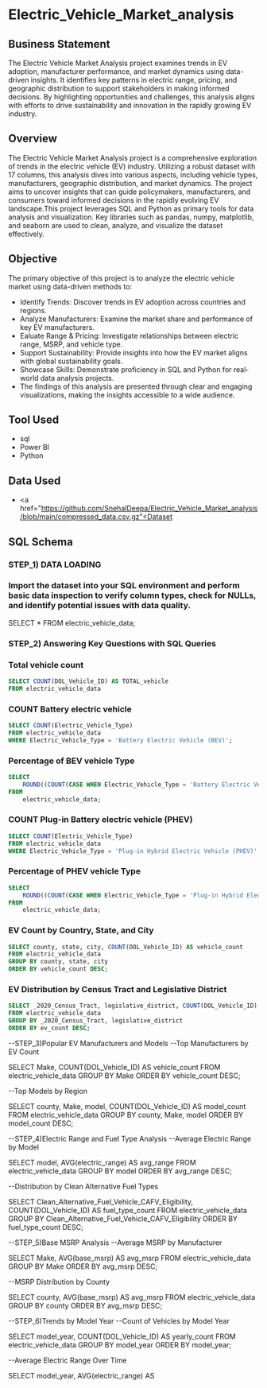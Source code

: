 # Electric_Vehicle_Market_analysis

## Business Statement

The Electric Vehicle Market Analysis project examines trends in EV adoption, manufacturer performance, and market dynamics using data-driven insights. It identifies key patterns in electric range, pricing, and geographic distribution to support stakeholders in making informed decisions. By highlighting opportunities and challenges, this analysis aligns with efforts to drive sustainability and innovation in the rapidly growing EV industry.

## Overview

The Electric Vehicle Market Analysis project is a comprehensive exploration of trends in the electric vehicle (EV) industry. Utilizing a robust dataset with 17 columns, this analysis dives into various aspects, including vehicle types, manufacturers, geographic distribution, and market dynamics. The project aims to uncover insights that can guide policymakers, manufacturers, and consumers toward informed decisions in the rapidly evolving EV landscape.This project leverages SQL and Python as primary tools for data analysis and visualization. Key libraries such as pandas, numpy, matplotlib, and seaborn are used to clean, analyze, and visualize the dataset effectively.

## Objective

The primary objective of this project is to analyze the electric vehicle market using data-driven methods to:
- Identify Trends: Discover trends in EV adoption across countries and regions.
- Analyze Manufacturers: Examine the market share and performance of key EV manufacturers.
- Ealuate Range & Pricing: Investigate relationships between electric range, MSRP, and vehicle type.
- Support Sustainability: Provide insights into how the EV market aligns with global sustainability goals.
- Showcase Skills: Demonstrate proficiency in SQL and Python for real-world data analysis projects.
- The findings of this analysis are presented through clear and engaging visualizations, making the insights accessible to a wide audience.

## Tool Used

- sql
- Power BI
- Python

## Data Used
- <a href="https://github.com/SnehalDeepa/Electric_Vehicle_Market_analysis/blob/main/compressed_data.csv.gz"<Dataset</a>

## SQL Schema

### STEP_1) DATA LOADING
### Import the dataset into your SQL environment and perform basic data inspection to verify column types, check for NULLs, and identify potential issues with data quality.

SELECT * FROM electric_vehicle_data;

### STEP_2) Answering Key Questions with SQL Queries
### Total vehicle count

```sql
SELECT COUNT(DOL_Vehicle_ID) AS TOTAL_vehicle
FROM electric_vehicle_data
```

### COUNT Battery electric vehicle

```sql
SELECT COUNT(Electric_Vehicle_Type) 
FROM electric_vehicle_data 
WHERE Electric_Vehicle_Type = 'Battery Electric Vehicle (BEV)';
```
### Percentage of BEV vehicle Type

```sql
SELECT 
    ROUND((COUNT(CASE WHEN Electric_Vehicle_Type = 'Battery Electric Vehicle (BEV)' THEN 1 END) * 100.0 / COUNT(DOL_Vehicle_ID)), 2) AS BEV_Percentage
FROM 
    electric_vehicle_data;
```

### COUNT Plug-in Battery electric vehicle (PHEV) 

```sql
SELECT COUNT(Electric_Vehicle_Type) 
FROM electric_vehicle_data 
WHERE Electric_Vehicle_Type = 'Plug-in Hybrid Electric Vehicle (PHEV)';
```

### Percentage of PHEV vehicle Type

```sql
SELECT 
    ROUND((COUNT(CASE WHEN Electric_Vehicle_Type = 'Plug-in Hybrid Electric Vehicle (PHEV)' THEN 1 END) * 100.0 / COUNT(DOL_Vehicle_ID)), 2) AS BEV_Percentage
FROM 
    electric_vehicle_data;
```

### EV Count by Country, State, and City

```sql
SELECT county, state, city, COUNT(DOL_Vehicle_ID) AS vehicle_count
FROM electric_vehicle_data
GROUP BY county, state, city
ORDER BY vehicle_count DESC;
```

### EV Distribution by Census Tract and Legislative District

```sql
SELECT _2020_Census_Tract, legislative_district, COUNT(DOL_Vehicle_ID) AS ev_count
FROM electric_vehicle_data
GROUP BY _2020_Census_Tract, legislative_district
ORDER BY ev_count DESC;
```

--STEP_3)Popular EV Manufacturers and Models
--Top Manufacturers by EV Count

SELECT Make, COUNT(DOL_Vehicle_ID) AS vehicle_count
FROM electric_vehicle_data
GROUP BY Make
ORDER BY vehicle_count DESC;

--Top Models by Region

SELECT county, Make, model, COUNT(DOL_Vehicle_ID) AS model_count
FROM electric_vehicle_data
GROUP BY county, Make, model
ORDER BY model_count DESC;

--STEP_4)Electric Range and Fuel Type Analysis
--Average Electric Range by Model

SELECT model, AVG(electric_range) AS avg_range
FROM electric_vehicle_data
GROUP BY model
ORDER BY avg_range DESC;

--Distribution by Clean Alternative Fuel Types

SELECT Clean_Alternative_Fuel_Vehicle_CAFV_Eligibility, COUNT(DOL_Vehicle_ID) AS fuel_type_count
FROM electric_vehicle_data
GROUP BY Clean_Alternative_Fuel_Vehicle_CAFV_Eligibility
ORDER BY fuel_type_count DESC;

--STEP_5)Base MSRP Analysis
--Average MSRP by Manufacturer

SELECT Make, AVG(base_msrp) AS avg_msrp
FROM electric_vehicle_data
GROUP BY Make
ORDER BY avg_msrp DESC;

--MSRP Distribution by County

SELECT county, AVG(base_msrp) AS avg_msrp
FROM electric_vehicle_data
GROUP BY county
ORDER BY avg_msrp DESC;

--STEP_6)Trends by Model Year
--Count of Vehicles by Model Year

SELECT model_year, COUNT(DOL_Vehicle_ID) AS yearly_count
FROM electric_vehicle_data
GROUP BY model_year
ORDER BY model_year;

--Average Electric Range Over Time

SELECT model_year, AVG(electric_range) AS

